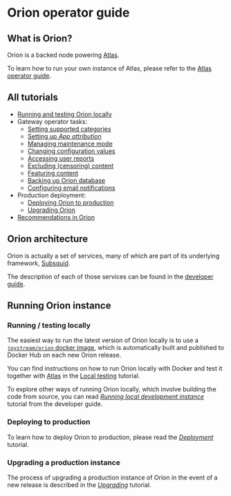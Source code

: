 # Orion operator guide

## What is Orion?

Orion is a backed node powering [Atlas](https://github.com/Joystream/atlas).

To learn how to run your own instance of Atlas, please refer to the [Atlas operator guide](https://github.com/Joystream/atlas/blob/master/docs/operator-guide.md).

## All tutorials

- [Running and testing Orion locally](./tutorials/local-testing.md)
- Gateway operator tasks:
    - [Setting supported categories](./tutorials/setting-supported-categories.md)
    - [Setting up _App attribution_](./tutorials/app-attribution.md)
    - [Managing maintenance mode](./tutorials/maintenance-mode.md)
    - [Changing configuration values](./tutorials/changing-config-values.md)
    - [Accessing user reports](./tutorials/reported-content.md)
    - [Excluding (censoring) content](./tutorials/excluding-content.md)
    - [Featuring content](./tutorials/featuring-content.md)
    - [Backing up Orion database](./tutorials/backups.md)
    - [Configuring email notifications](./tutorials/email-notifications.md)
- Production deployment:
    - [Deploying Orion to production](./tutorials/deploying-orion.md)
    - [Upgrading Orion](./tutorials/upgrading-orion.md)
- [Recommendations in Orion](./tutorials/recommendations.md)


## Orion architecture

Orion is actually a set of services, many of which are part of its underlying framework, [Subsquid](https://docs.subsquid.io/).

The description of each of those services can be found in the [developer guide](./developer-guide/architecture-overview.md#services).

## Running Orion instance

### Running / testing locally

The easiest way to run the latest version of Orion locally is to use a [`joystream/orion` docker image](https://hub.docker.com/r/joystream/orion), which is automatically built and published to Docker Hub on each new Orion release.

You can find instructions on how to run Orion locally with Docker and test it together with [Atlas](https://github.com/Joystream/atlas) in the [Local testing](./tutorials/local-testing.md) tutorial.

To explore other ways of running Orion locally, which involve building the code from source, you can read _[Running local development instance](../developer-guide/running-local-instance.md)_ tutorial from the developer guide.

### Deploying to production

To learn how to deploy Orion to production, please read the _[Deployment](./tutorials/deploying-orion.md)_ tutorial.

### Upgrading a production instance

The process of upgrading a production instance of Orion in the event of a new release is described in the _[Upgrading](./tutorials/upgrading-orion.md)_ tutorial.
